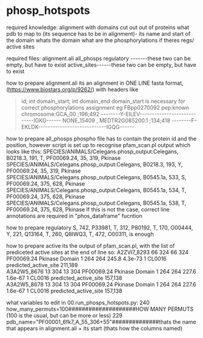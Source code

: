 # phosp_hotspots

required knowledge:
alignment with domains cut out out of proteins
what pdb to map to (its sequence has to be in alignment)- its name and start of the domain
whats the domain
what are the phosphorylations
if theres regs/ active sites


required files:
alignment.ali
all_phosps
regulatory -------these two can be empty, but have to exist
active_sites------these two can be empty, but have to exist

how to prepare alignment.ali
its an alignment in ONE LINE fasta format, (https://www.biostars.org/p/9262/) with headers like 
>id; int domain_start; int domain_end
domain_start is necessary for correct phosphorylations assignment
eg
>FBpp0270092 pep:known chromosome:GCA_00 ;196;492
--------Y-EILEV----------------------------IGKG------
>NONE_15409 , MEDTR2G085200.1 ;134;418
--------F-EKLDK----------------------------IGQG------

how to prepare all_phosps
phospho file has to contain the protein id and the position, however script is set up to recognise pfam_scan.pl output which looks like this: 
SPECIES/ANIMALS/Celegans.phosp_output:Celegans, B0218.3, 191, T, PF00069.24, 35, 319, Pkinase
SPECIES/ANIMALS/Celegans.phosp_output:Celegans, B0218.3, 193, Y, PF00069.24, 35, 319, Pkinase
SPECIES/ANIMALS/Celegans.phosp_output:Celegans, B0545.1a, 533, S, PF00069.24, 375, 628, Pkinase
SPECIES/ANIMALS/Celegans.phosp_output:Celegans, B0545.1a, 534, T, PF00069.24, 375, 628, Pkinase
SPECIES/ANIMALS/Celegans.phosp_output:Celegans, B0545.1a, 538, T, PF00069.24, 375, 628, Pkinase
If this is not the case, correct line annotations are required in "phos_dataframe" fucntion

how to prepare regulatory
S, 742, P33981,
T, 312, P80192, 
T, 170, O00444, 
Y, 221, Q13164,
T, 260, Q8IWQ3,
T, 472, O00311,
is enough

how to prepare active
its the output of pfam_scan.pl, with the list of prediceted active sites at the end of line so: 
 A2ZVI7_8293     66    324     66    324 PF00069.24  Pkinase           Domain     1   264   264    245.8   4.3e-73   1 CL0016   predicted_active_site 211,189  
A3A2W5_8676     13    304     13    304 PF00069.24  Pkinase           Domain     1   264   264    227.6   1.6e-67   1 CL0016   predicted_active_site 157,138  
A3A2W5_8678     13    304     13    304 PF00069.24  Pkinase           Domain     1   264   264    227.6   1.6e-67   1 CL0016   predicted_active_site 157,138  


what variables to edit in 00.run_phosps_hotspots.py:
240 how_many_permuts=100####################HOW MANY PERMUTS (100 is the usual, but can be more or less)
229 pdb_name="PF00001_6fk7_A_55_306+55"##############thats the name that appears in alignment.ali + its start (thats how the columns named)


